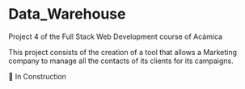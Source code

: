 # Data_Warehouse
Project 4 of the Full Stack Web Development course of Acámica

This project consists of the creation of a tool that allows a Marketing company to manage all the contacts of its clients for its campaigns.

🚧 In Construction